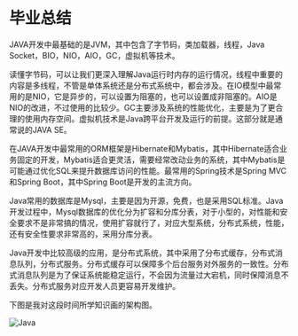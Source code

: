 # 毕业总结

JAVA开发中最基础的是JVM，其中包含了字节码，类加载器，线程，Java Socket，BIO，NIO，AIO，GC，虚拟机等技术。

读懂字节码，可以让我们更深入理解Java运行时内存的运行情况，线程中重要的内容是多线程，不管是单体系统还是分布式系统中，都会涉及。在IO模型中最常用的是NIO，它是异步的，可以设置为阻塞的，也可以设置成非阻塞的。AIO是NIO的改进，不过使用的比较少。GC主要涉及系统的性能优化，主要是为了更合理的使用内存空间。虚拟机技术是Java跨平台开发及运行的前提。这部分就是通常说的JAVA SE。

在JAVA开发中最常用的ORM框架是Hibernate和Mybatis，其中Hibernate适合业务固定的开发，Mybatis适合更灵活，需要经常改动业务的系统，其中Mybatis是可能通过优化SQL来提升数据库访问的性能。最常用的Spring技术是Spring MVC和Spring Boot，其中Spring Boot是开发的主流方向。

Java常用的数据库是Mysql，主要是因为开源，免费，也是采用SQL标准。Java开发过程中，Mysql数据库的优化分为扩容和分库分表，对于小型的，对性能和安全要求不是非常搞的情况，使用扩容就行了，对应大型系统，分布式系统，性能，还有安全性要求非常高的，采用分库分表。

Java开发中比较高级的应用，是分布式系统，其中采用了分布式缓存，分布式消息队列，分布式服务。分布式缓存可以保障多个后台服务对外服务的一致性。分布式消息队列是为了保证系统能稳定运行，不会因为流量过大宕机，同时保障消息不丢失。分布式服务对应开发人员更容易开发维护。

下图是我对这段时间所学知识画的架构图。

![Java](F:\IdeaWorkSpace\JavaCamp1\Week15\Work\Java.png)

